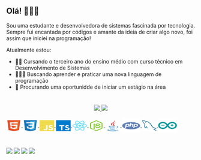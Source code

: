 ## Olá! 🙋🏻‍♀️

Sou uma estudante e desenvolvedora de sistemas fascinada por tecnologia. Sempre fui encantada por códigos e amante da ideia de criar algo novo, foi assim que iniciei na programação!

Atualmente estou:

- ✍🏻 Cursando o terceiro ano do ensino médio com curso técnico em Desenvolvimento de Sistemas
- 👩🏻‍💻 Buscando aprender e praticar uma nova linguagem de programação
- 💼 Procurando uma oportunidde de iniciar um estágio na área

#

<div align="center">
  <a href="https://github.com/Bianca-Alves">
  <img height="180em" src="https://github-readme-stats.vercel.app/api?username=Bianca-Alves&show_icons=true&theme=radical&include_all_commits=true&count_private=true"/>
  <img height="180em" src="https://github-readme-stats.vercel.app/api/top-langs/?username=Bianca-Alves&layout=compact&langs_count=10&theme=radical"/>
</div>

<div style="display: inline_block"><br>
  <img align="center" alt="HTML" height="30" width="40" src="https://github.com/devicons/devicon/blob/master/icons/html5/html5-original.svg">
  <img align="center" alt="CSS" height="30" width="40" src="https://github.com/devicons/devicon/blob/master/icons/css3/css3-original.svg">
  <img align="center" alt="JS" height="30" width="40" src="https://github.com/devicons/devicon/blob/master/icons/javascript/javascript-plain.svg">
  <img align="center" alt="TS" height="30" width="40" src="https://github.com/devicons/devicon/blob/master/icons/typescript/typescript-plain.svg">
  <img align="center" alt="React" height="30" width="40" src="https://github.com/devicons/devicon/blob/master/icons/react/react-original.svg">
  <img align="center" alt="NodeJS" height="30" width="40" src="https://github.com/devicons/devicon/blob/master/icons/nodejs/nodejs-original.svg">
  <img align="center" alt="Java" height="30" width="40" src="https://github.com/devicons/devicon/blob/master/icons/java/java-original.svg">
  <img align="center" alt="PHP" height="40" width="50" src="https://github.com/devicons/devicon/blob/master/icons/php/php-plain.svg">
  <img align="center" alt="MySQL" height="30" width="40" src="https://github.com/devicons/devicon/blob/master/icons/mysql/mysql-plain.svg">
  <img align="center" alt="Arduíno" height="40" width="50" src="https://github.com/devicons/devicon/blob/master/icons/arduino/arduino-original.svg">
</div>

#

<div>
  <a href="https://www.facebook.com/bianca.alves.14661/" target="_blank"><img src="https://img.shields.io/badge/Bianca Alves-1877F2?style=for-the-badge&logo=facebook&logoColor=white" target="_blank"></a>
  <a href="https://www.instagram.com/bianca0alves/" target="_blank"><img src="https://img.shields.io/badge/bianca0alves-E4405F?style=for-the-badge&logo=instagram&logoColor=white" target="_blank"></a>
  <a href="https://www.linkedin.com/in/bianca-santos-alves-475865230/" target="_blank"><img src="https://img.shields.io/badge/Bianca Santos Alves-0077B5?style=for-the-badge&logo=linkedin&logoColor=white" target="_blank"></a>
  <a href="mailto:biasantosalves04@gmail.com" target="_blank"><img src="https://img.shields.io/badge/biasantosalves04@gmail.com-D14836?style=for-the-badge&logo=gmail&logoColor=white" target="_blank"></a>
</div>
